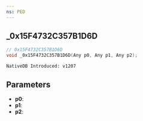 ```yaml
---
ns: PED
---
```

## _0x15F4732C357B1D6D

```c
// 0x15F4732C357B1D6D
void _0x15F4732C357B1D6D(Any p0, Any p1, Any p2);
```

```
NativeDB Introduced: v1207
```

## Parameters
* **p0**:
* **p1**:
* **p2**:
